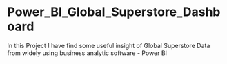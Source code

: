 # Power_BI_Global_Superstore_Dashboard
In this Project I have find some useful insight of Global Superstore Data from widely using business analytic software - Power BI
